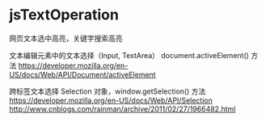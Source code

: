 # jsTextOperation
网页文本选中高亮，关键字搜索高亮

文本编辑元素中的文本选择（Input, TextArea） 
document.activeElement() 方法
https://developer.mozilla.org/en-US/docs/Web/API/Document/activeElement
 
跨标签文本选择 
Selection 对象，window.getSelection() 方法
https://developer.mozilla.org/en-US/docs/Web/API/Selection
http://www.cnblogs.com/rainman/archive/2011/02/27/1966482.html

